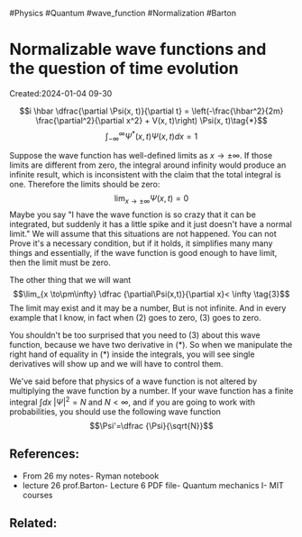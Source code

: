 #Physics #Quantum #wave_function #Normalization #Barton 

#  Normalizable wave functions and the question of time evolution
Created:2024-01-04 09-30


$$i \hbar \dfrac{\partial \Psi(x, t)}{\partial t} = \left(-\frac{\hbar^2}{2m} \frac{\partial^2}{\partial x^2} + V(x, t)\right) \Psi(x, t)\tag{*}$$
$$\int_{-\infty}^{\infty}\Psi^{*}(x,t)\Psi(x,t)dx=1 \tag{1}$$

Suppose the wave function has well-defined limits as $x \to \pm \infty$. If those limits are different from zero, the integral around infinity would produce an infinite result, which is inconsistent with the claim that the total integral is one. Therefore the limits should be zero:
$$\lim_{x \to\pm\infty}\Psi(x,t)=0 \tag{2}$$
Maybe you say "I have the wave function is so crazy that it can be integrated, but suddenly it has a little spike and it just doesn't have a normal limit." We will assume that this situations are not happened. You can not Prove it's a necessary condition, but if it holds, it simplifies many many things and essentially, if the wave function is good enough to have limit, then the limit must be zero.

The other thing that we will want
$$\lim_{x \to\pm\infty} \dfrac {\partial\Psi(x,t)}{\partial x}< \infty \tag{3}$$
The limit may exist and it may be a number, But is not infinite. And in every example that I know, in fact when $(2)$ goes to zero, $(3)$ goes to zero.

You shouldn't be too surprised that you need to $(3)$ about this wave function, because we have two derivative in $(*)$. So when we manipulate the right hand of equality in $(*)$ inside the integrals, you will see single derivatives will show up and we will have to control them.

We've said before that physics of a wave function is not altered by multiplying the wave function by a number. If your wave function has a finite integral $\int dx \;|\Psi|^2 = N$ and $N<\infty$, and if you are going to work with probabilities, you should use the following wave function
$$\Psi'=\dfrac {\Psi}{\sqrt{N}}$$
## References:

-  From 26 my notes- Ryman notebook
- lecture 26 prof.Barton- Lecture 6 PDF file- Quantum mechanics I- MIT courses
## Related:



